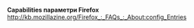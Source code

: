 <b>Capabilities параметри Firefox</b>
http://kb.mozillazine.org/Firefox_:_FAQs_:_About:config_Entries